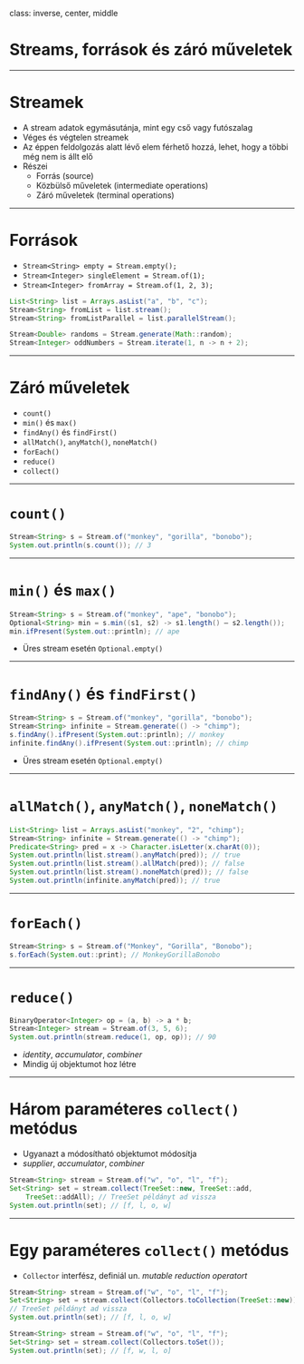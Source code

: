 class: inverse, center, middle



# Streams, források és záró műveletek

---

# Streamek

* A stream adatok egymásutánja, mint egy cső vagy futószalag
* Véges és végtelen streamek
* Az éppen feldolgozás alatt lévő elem férhető hozzá, lehet, hogy a többi még nem is állt elő
* Részei
	* Forrás (source)
	* Közbülső műveletek (intermediate operations)
	* Záró műveletek (terminal operations)

---

# Források

* `Stream<String> empty = Stream.empty();`
* `Stream<Integer> singleElement = Stream.of(1);`
* `Stream<Integer> fromArray = Stream.of(1, 2, 3);`

```java
List<String> list = Arrays.asList("a", "b", "c");
Stream<String> fromList = list.stream();
Stream<String> fromListParallel = list.parallelStream();
```

```java
Stream<Double> randoms = Stream.generate(Math::random);
Stream<Integer> oddNumbers = Stream.iterate(1, n -> n + 2);
```
---

# Záró műveletek

* `count()`
* `min()` és `max()`
* `findAny()` és `findFirst()`
* `allMatch()`, `anyMatch()`, `noneMatch()`
* `forEach()`
* `reduce()`
* `collect()`

---

# `count()`

```java
Stream<String> s = Stream.of("monkey", "gorilla", "bonobo");
System.out.println(s.count()); // 3
```

---

# `min()` és `max()`

```java
Stream<String> s = Stream.of("monkey", "ape", "bonobo");
Optional<String> min = s.min((s1, s2) -> s1.length() — s2.length());
min.ifPresent(System.out::println); // ape
```

* Üres stream esetén `Optional.empty()`

---

# `findAny()` és `findFirst()`

```java
Stream<String> s = Stream.of("monkey", "gorilla", "bonobo");
Stream<String> infinite = Stream.generate(() -> "chimp");
s.findAny().ifPresent(System.out::println); // monkey
infinite.findAny().ifPresent(System.out::println); // chimp
```

* Üres stream esetén `Optional.empty()`

---

# `allMatch()`, `anyMatch()`, `noneMatch()`

```java
List<String> list = Arrays.asList("monkey", "2", "chimp");
Stream<String> infinite = Stream.generate(() -> "chimp");
Predicate<String> pred = x -> Character.isLetter(x.charAt(0));
System.out.println(list.stream().anyMatch(pred)); // true
System.out.println(list.stream().allMatch(pred)); // false
System.out.println(list.stream().noneMatch(pred)); // false
System.out.println(infinite.anyMatch(pred)); // true
```

---

# `forEach()`

```java
Stream<String> s = Stream.of("Monkey", "Gorilla", "Bonobo");
s.forEach(System.out::print); // MonkeyGorillaBonobo
```

---

# `reduce()`

```java
BinaryOperator<Integer> op = (a, b) -> a * b;
Stream<Integer> stream = Stream.of(3, 5, 6);
System.out.println(stream.reduce(1, op, op)); // 90
```

* _identity_, _accumulator_, _combiner_
* Mindig új objektumot hoz létre

---

# Három paraméteres `collect()` metódus

* Ugyanazt a módosítható objektumot módosítja
* _supplier_, _accumulator_, _combiner_

```java
Stream<String> stream = Stream.of("w", "o", "l", "f");
Set<String> set = stream.collect(TreeSet::new, TreeSet::add,
	TreeSet::addAll); // TreeSet példányt ad vissza
System.out.println(set); // [f, l, o, w]
```

---

# Egy paraméteres `collect()` metódus

* `Collector` interfész, definiál un. _mutable reduction operatort_

```java
Stream<String> stream = Stream.of("w", "o", "l", "f");
Set<String> set = stream.collect(Collectors.toCollection(TreeSet::new));
// TreeSet példányt ad vissza
System.out.println(set); // [f, l, o, w]
```

```java
Stream<String> stream = Stream.of("w", "o", "l", "f");
Set<String> set = stream.collect(Collectors.toSet());
System.out.println(set); // [f, w, l, o]
```
